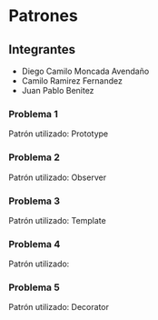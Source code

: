 # Patrones
## Integrantes
* Diego Camilo Moncada Avendaño
* Camilo Ramirez Fernandez
* Juan Pablo Benitez

### Problema 1
Patrón utilizado: Prototype
### Problema 2
Patrón utilizado: Observer
### Problema 3
Patrón utilizado: Template
### Problema 4
Patrón utilizado:
### Problema 5
Patrón utilizado: Decorator

